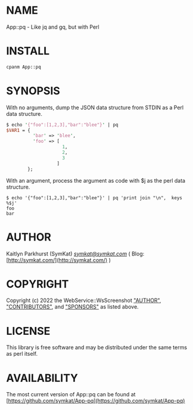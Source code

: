 # NAME

App::pq - Like jq and gq, but with Perl

# INSTALL

```bash
cpanm App::pq
```

# SYNOPSIS

With no arguments, dump the JSON data structure from STDIN as a Perl data structure.

```perl
$ echo '{"foo":[1,2,3],"bar":"blee"}' | pq
$VAR1 = {
          'bar' => 'blee',
          'foo' => [
                     1,
                     2,
                     3
                   ]
        };
```

With an argument, process the argument as code with $j as the perl data structure.

```
$ echo '{"foo":[1,2,3],"bar":"blee"}' | pq 'print join "\n",  keys %$j'
foo
bar
```

# AUTHOR

Kaitlyn Parkhurst (SymKat) _<symkat@symkat.com>_ ( Blog: [http://symkat.com/](http://symkat.com/) )

# COPYRIGHT

Copyright (c) 2022 the WebService::WsScreenshot ["AUTHOR"](#author), ["CONTRIBUTORS"](#contributors), and ["SPONSORS"](#sponsors) as listed above.

# LICENSE

This library is free software and may be distributed under the same terms as perl itself.

# AVAILABILITY

The most current version of App::pq can be found at [https://github.com/symkat/App-pq](https://github.com/symkat/App-pq)
